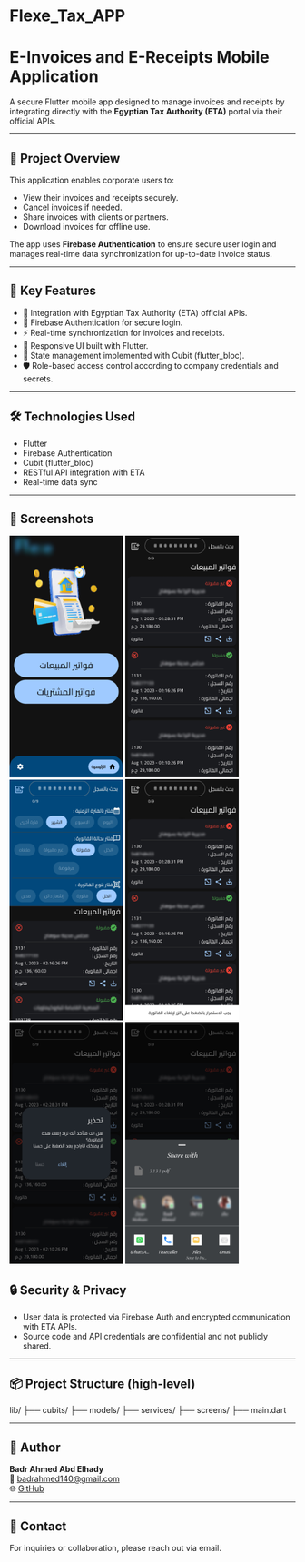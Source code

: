 # Flexe_Tax_APP
# E-Invoices and E-Receipts Mobile Application

A secure Flutter mobile app designed to manage invoices and receipts by integrating directly with the **Egyptian Tax Authority (ETA)** portal via their official APIs.

---

## 🚀 Project Overview

This application enables corporate users to:

- View their invoices and receipts securely.
- Cancel invoices if needed.
- Share invoices with clients or partners.
- Download invoices for offline use.

The app uses **Firebase Authentication** to ensure secure user login and manages real-time data synchronization for up-to-date invoice status.

---

## 🎯 Key Features

- 🔗 Integration with Egyptian Tax Authority (ETA) official APIs.
- 🔐 Firebase Authentication for secure login.
- ⚡ Real-time synchronization for invoices and receipts.
- 📲 Responsive UI built with Flutter.
- 🧩 State management implemented with Cubit (flutter_bloc).
- 🛡️ Role-based access control according to company credentials and secrets.

---

## 🛠️ Technologies Used

- Flutter  
- Firebase Authentication  
- Cubit (flutter_bloc)  
- RESTful API integration with ETA  
- Real-time data sync  

---

## 📱 Screenshots


<p float="left">
  <img src="Screens/Screen1.jpg" width="200" />
  <img src="Screens/Screen2.jpg" width="200" />
  <img src="Screens/Screen3.jpg" width="200" />
  <img src="Screens/Screen4.jpg" width="200" />
  <img src="Screens/Screen5.jpg" width="200" />
  <img src="Screens/Screen6.jpg" width="200" />
</p>


## 🔒 Security & Privacy

- User data is protected via Firebase Auth and encrypted communication with ETA APIs.
- Source code and API credentials are confidential and not publicly shared.

---

## 📦 Project Structure (high-level)
lib/
├── cubits/
├── models/
├── services/
├── screens/
├── main.dart

---

## 👤 Author

**Badr Ahmed Abd Elhady**  
📧 [badrahmed140@gmail.com](mailto:badrahmed140@gmail.com)  
🌐 [GitHub](https://github.com/BadrAhmed140)

---

## 📩 Contact

For inquiries or collaboration, please reach out via email.

